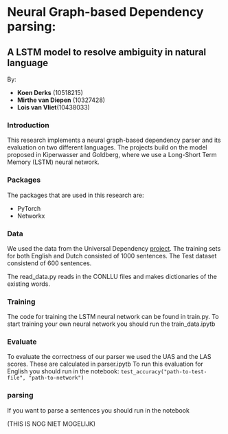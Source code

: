 

# Neural Graph-based Dependency parsing:
## A LSTM model to resolve ambiguity in natural language

By:
* **Koen Derks** (10518215)
* **Mirthe van Diepen** (10327428)
* **Lois van Vliet**(10438033) 


### Introduction
This research implements a neural graph-based dependency parser and its evaluation on two different languages. The projects build on the model proposed in Kiperwasser and Goldberg, where we use a Long-Short Term Memory (LSTM) neural network. 

### Packages

The packages that are used in this research are:
* PyTorch
* Networkx
 

### Data

We used the data from the Universal Dependency [project](http://universaldependencies.org). The training sets for both English and Dutch consisted of 1000 sentences. 
The Test dataset consistend of 600 sentences.  

The read_data.py reads in the CONLLU files and makes dictionaries of the existing words. 

### Training

The code for training the LSTM neural network can be found in train.py. To start training your own neural network you should run the train_data.ipytb

### Evaluate

To evaluate the correctness of our parser we used the UAS and the LAS scores. These are calculated in parser.ipytb 
To run this evaluation for English you should run in the notebook:
`test_accuracy("path-to-test-file", "path-to-network")`



### parsing 

If you want to parse a sentences you should run in the notebook

(THIS IS NOG NIET MOGELIJK)


